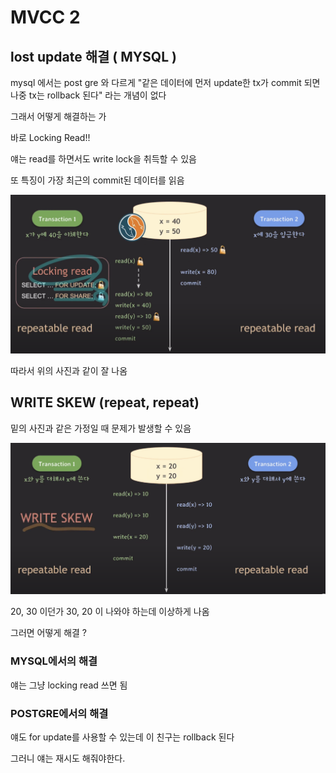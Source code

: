 # MVCC 2

## lost update 해결 ( MYSQL )

mysql 에서는 post gre 와 다르게 "같은 데이터에 먼저 update한 tx가 commit 되면 나중 tx는 rollback 된다" 라는 개념이 없다

그래서 어떻게 해결하는 가

바로 Locking Read!!

얘는 read를 하면서도 write lock을 취득할 수 있음

또 특징이 가장 최근의 commit된 데이터를 읽음

![img](../img/lecture20_lockingRead.png)

따라서 위의 사진과 같이 잘 나옴

## WRITE SKEW (repeat, repeat)

밑의 사진과 같은 가정일 때 문제가 발생할 수 있음

![img](../img/lecture20_writeSkew.png)

20, 30 이던가 30, 20 이 나와야 하는데 이상하게 나옴

그러면 어떻게 해결 ?

### MYSQL에서의 해결

얘는 그냥 locking read 쓰면 됨

### POSTGRE에서의 해결

얘도 for update를 사용할 수 있는데 이 친구는 rollback 된다

그러니 얘는 재시도 해줘야한다.
